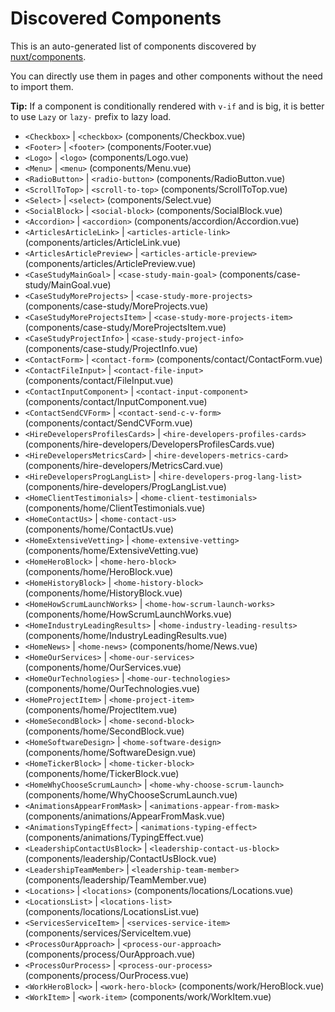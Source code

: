 # Discovered Components

This is an auto-generated list of components discovered by [nuxt/components](https://github.com/nuxt/components).

You can directly use them in pages and other components without the need to import them.

**Tip:** If a component is conditionally rendered with `v-if` and is big, it is better to use `Lazy` or `lazy-` prefix to lazy load.

- `<Checkbox>` | `<checkbox>` (components/Checkbox.vue)
- `<Footer>` | `<footer>` (components/Footer.vue)
- `<Logo>` | `<logo>` (components/Logo.vue)
- `<Menu>` | `<menu>` (components/Menu.vue)
- `<RadioButton>` | `<radio-button>` (components/RadioButton.vue)
- `<ScrollToTop>` | `<scroll-to-top>` (components/ScrollToTop.vue)
- `<Select>` | `<select>` (components/Select.vue)
- `<SocialBlock>` | `<social-block>` (components/SocialBlock.vue)
- `<Accordion>` | `<accordion>` (components/accordion/Accordion.vue)
- `<ArticlesArticleLink>` | `<articles-article-link>` (components/articles/ArticleLink.vue)
- `<ArticlesArticlePreview>` | `<articles-article-preview>` (components/articles/ArticlePreview.vue)
- `<CaseStudyMainGoal>` | `<case-study-main-goal>` (components/case-study/MainGoal.vue)
- `<CaseStudyMoreProjects>` | `<case-study-more-projects>` (components/case-study/MoreProjects.vue)
- `<CaseStudyMoreProjectsItem>` | `<case-study-more-projects-item>` (components/case-study/MoreProjectsItem.vue)
- `<CaseStudyProjectInfo>` | `<case-study-project-info>` (components/case-study/ProjectInfo.vue)
- `<ContactForm>` | `<contact-form>` (components/contact/ContactForm.vue)
- `<ContactFileInput>` | `<contact-file-input>` (components/contact/FileInput.vue)
- `<ContactInputComponent>` | `<contact-input-component>` (components/contact/InputComponent.vue)
- `<ContactSendCVForm>` | `<contact-send-c-v-form>` (components/contact/SendCVForm.vue)
- `<HireDevelopersProfilesCards>` | `<hire-developers-profiles-cards>` (components/hire-developers/DevelopersProfilesCards.vue)
- `<HireDevelopersMetricsCard>` | `<hire-developers-metrics-card>` (components/hire-developers/MetricsCard.vue)
- `<HireDevelopersProgLangList>` | `<hire-developers-prog-lang-list>` (components/hire-developers/ProgLangList.vue)
- `<HomeClientTestimonials>` | `<home-client-testimonials>` (components/home/ClientTestimonials.vue)
- `<HomeContactUs>` | `<home-contact-us>` (components/home/ContactUs.vue)
- `<HomeExtensiveVetting>` | `<home-extensive-vetting>` (components/home/ExtensiveVetting.vue)
- `<HomeHeroBlock>` | `<home-hero-block>` (components/home/HeroBlock.vue)
- `<HomeHistoryBlock>` | `<home-history-block>` (components/home/HistoryBlock.vue)
- `<HomeHowScrumLaunchWorks>` | `<home-how-scrum-launch-works>` (components/home/HowScrumLaunchWorks.vue)
- `<HomeIndustryLeadingResults>` | `<home-industry-leading-results>` (components/home/IndustryLeadingResults.vue)
- `<HomeNews>` | `<home-news>` (components/home/News.vue)
- `<HomeOurServices>` | `<home-our-services>` (components/home/OurServices.vue)
- `<HomeOurTechnologies>` | `<home-our-technologies>` (components/home/OurTechnologies.vue)
- `<HomeProjectItem>` | `<home-project-item>` (components/home/ProjectItem.vue)
- `<HomeSecondBlock>` | `<home-second-block>` (components/home/SecondBlock.vue)
- `<HomeSoftwareDesign>` | `<home-software-design>` (components/home/SoftwareDesign.vue)
- `<HomeTickerBlock>` | `<home-ticker-block>` (components/home/TickerBlock.vue)
- `<HomeWhyChooseScrumLaunch>` | `<home-why-choose-scrum-launch>` (components/home/WhyChooseScrumLaunch.vue)
- `<AnimationsAppearFromMask>` | `<animations-appear-from-mask>` (components/animations/AppearFromMask.vue)
- `<AnimationsTypingEffect>` | `<animations-typing-effect>` (components/animations/TypingEffect.vue)
- `<LeadershipContactUsBlock>` | `<leadership-contact-us-block>` (components/leadership/ContactUsBlock.vue)
- `<LeadershipTeamMember>` | `<leadership-team-member>` (components/leadership/TeamMember.vue)
- `<Locations>` | `<locations>` (components/locations/Locations.vue)
- `<LocationsList>` | `<locations-list>` (components/locations/LocationsList.vue)
- `<ServicesServiceItem>` | `<services-service-item>` (components/services/ServiceItem.vue)
- `<ProcessOurApproach>` | `<process-our-approach>` (components/process/OurApproach.vue)
- `<ProcessOurProcess>` | `<process-our-process>` (components/process/OurProcess.vue)
- `<WorkHeroBlock>` | `<work-hero-block>` (components/work/HeroBlock.vue)
- `<WorkItem>` | `<work-item>` (components/work/WorkItem.vue)
